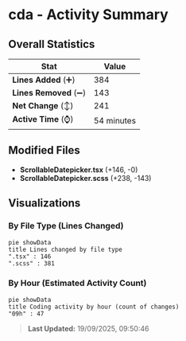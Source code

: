# cda - Activity Summary 

## Overall Statistics

| Stat                   | Value                                                             |
| ---------------------- | ----------------------------------------------------------------- |
| **Lines Added** (➕)   | 384                                          |
| **Lines Removed** (➖) | 143                                        |
| **Net Change** (↕)    | 241                |
| **Active Time** (⌚)   | 54 minutes |


## Modified Files
- **ScrollableDatepicker.tsx** (+146, -0)
- **ScrollableDatepicker.scss** (+238, -143)

## Visualizations

### By File Type (Lines Changed)

```mermaid
pie showData
title Lines changed by file type
".tsx" : 146
".scss" : 381
```

### By Hour (Estimated Activity Count)

```mermaid
pie showData
title Coding activity by hour (count of changes)
"09h" : 47
```


> **Last Updated:** 19/09/2025, 09:50:46